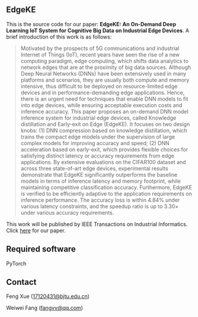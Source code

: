 ## EdgeKE

This is the source code for our paper: **EdgeKE: An On-Demand Deep Learning IoT System for Cognitive Big Data on Industrial Edge Devices**. A brief introduction of this work is as follows:

> Motivated by the prospects of 5G communications and industrial Internet of Things (IoT), recent years have seen the rise of a new computing paradigm, edge computing, which shifts data analytics to network edges that are at the proximity of big data sources. Although Deep Neural Networks (DNNs) have been extensively used in many platforms and scenarios, they are usually both compute and memory intensive, thus difficult to be deployed on resource-limited edge devices and in performance-demanding edge applications. Hence, there is an urgent need for techniques that enable DNN models to fit into edge devices, while ensuring acceptable execution costs and inference accuracy. This paper proposes an on-demand DNN model inference system for industrial edge devices, called Knowledge distillation and Early-exit on Edge (EdgeKE). It focuses on two design knobs: (1) DNN compression based on knowledge distillation, which trains the compact edge models under the supervision of large complex models for improving accuracy and speed; (2) DNN acceleration based on early-exit, which provides flexible choices for satisfying distinct latency or accuracy requirements from edge applications. By extensive evaluations on the CIFAR100 dataset and across three state-of-art edge devices, experimental results demonstrate that EdgeKE significantly outperforms the baseline models in terms of inference latency and memory footprint, while maintaining competitive classification accuracy. Furthermore, EdgeKE is verified to be efficiently adaptive to the application requirements on inference performance. The accuracy loss is within 4.84% under various latency constraints, and the speedup ratio is up to 3.30$\times$ under various accuracy requirements.

This work will be published by IEEE Transactions on Industrial Informatics. Click [here](https://ieeexplore.ieee.org/document/9294146/) for our paper.

## Required software

PyTorch

## Contact

Feng Xue (17120431@bjtu.edu.cn)

Weiwei Fang (fangvv@qq.com)

